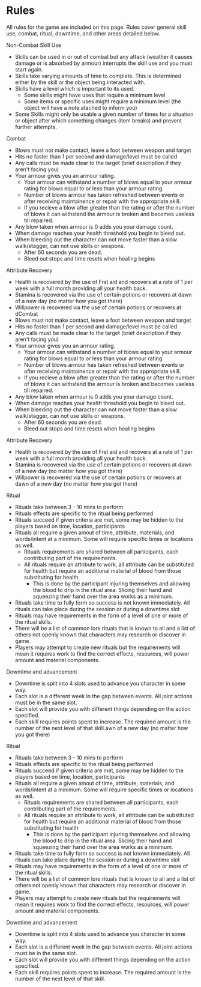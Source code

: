 # Rules

All rules for the game are included on this page. Rules cover general skill use, combat, ritual, downtime, and other areas detailed below.

Non-Combat Skill Use
 - Skills can be used in or out of combat but any attack (weather it causes damage or is absorbed by armour) interrupts the skill use and you must start again.
 - Skills take varying amounts of time to complete. This is determined either by the skill or the object being interacted with.
 - Skills have a level which is important to its used.
    - Some skills might have uses that require a minimum level
    - Some items or specific uses might require a minimum level (the object will have a note atached to inform you)
 - Some Skills might only be usable a given number of times for a situation or object after which something changes (item breaks) and prevent further attempts.

Combat
 - Blows must not make contact, leave a foot between weapon and target
 - Hits no faster than 1 per second and damage/level must be called
 - Any calls must be made clear to the target (brief description if they aren't facing you)
 - Your armour gives you an armour rating.
 	- Your armour can withstand a number of blows equal to your armour rating for blows equal to or less than your armour rating.
 	- Number of blows armour has taken refreshed between events or after receiving maintainence or repair with the appropriate skill.
 	- If you recieve a blow after greater than the rating or after the number of blows it can withstand the armour is broken and becomes useless till repaired.
 - Any blow taken when armour is 0 adds you your damage count.
 - When damage reaches your health threshold you begin to bleed out.
 - When bleeding out the character can not move faster than a slow walk/stagger, can not use skills or weapons.
 	- After 60 seconds you are dead.
 	- Bleed out stops and time resets when healing begins
 	
Attribute Recovery
 - Health is recovered by the use of Frst aid and recovers at a rate of 1 per week with a full month providing all your health back.
 - Stamina is recovered via the use of certain potions or recovers at dawn of a new day (no matter how you got there)
 - Willpower is recovered via the use of certain potions or recovers at dCombat
 - Blows must not make contact, leave a foot between weapon and target
 - Hits no faster than 1 per second and damage/level must be called
 - Any calls must be made clear to the target (brief description if they aren't facing you)
 - Your armour gives you an armour rating.
 	- Your armour can withstand a number of blows equal to your armour rating for blows equal to or less than your armour rating.
 	- Number of blows armour has taken refreshed between events or after receiving maintainence or repair with the appropriate skill.
 	- If you recieve a blow after greater than the rating or after the number of blows it can withstand the armour is broken and becomes useless till repaired.
 - Any blow taken when armour is 0 adds you your damage count.
 - When damage reaches your health threshold you begin to bleed out.
 - When bleeding out the character can not move faster than a slow walk/stagger, can not use skills or weapons.
 	- After 60 seconds you are dead.
 	- Bleed out stops and time resets when healing begins
 	
Attribute Recovery
 - Health is recovered by the use of Frst aid and recovers at a rate of 1 per week with a full month providing all your health back.
 - Stamina is recovered via the use of certain potions or recovers at dawn of a new day (no matter how you got there)
 - Willpower is recovered via the use of certain potions or recovers at dawn of a new day (no matter how you got there)

Ritual
 - Rituals take between 3 - 10 mins to perform
 - Rituals effects are specific to the ritual being performed
 - Rituals succeed if given criteria are met, some may be hidden to the players based on time, location, participants
 - Rituals all require a given amout of time, attribute, materials, and words/intent at a minimum. Some will require specific times or locations as well.
 	- Rituals requirements are shared between all participants, each contributing part of the requirements.
 	- All rituals require an attribute to work, all attribute can be substituted for health but require an additional material of blood from those substituting for health
 		- This is done by the participant injuring themselves and allowing the blood to drip in the ritual area. Slicing their hand and squeezing their hand over the area works as a minimum.
 - Rituals take time to fully form so success is not known immediately. All rituals can take place during the session or during a downtime slot
 - Rituals may have requirements in the form of a level of one or more of the ritual skills.
 - There will be a list of common lore rituals that is known to all and a list of others not openly known that characters may research or discover in game.
 - Players may attempt to create new rituals but the requirements will mean it requires work to find the correct effects, resources, will power amount and material components.
 
Downtime and advancement
 - Downtime is split into 4 slots used to advance you character in some way.
 - Each slot is a different week in the gap between events. All joint actions must be in the same slot.
 - Each slot will provide you with different things depending on the action specified.
 - Each skill requires points spent to increase. The required amount is the number of the next level of that skill.awn of a new day (no matter how you got there)

Ritual
 - Rituals take between 3 - 10 mins to perform
 - Rituals effects are specific to the ritual being performed
 - Rituals succeed if given criteria are met, some may be hidden to the players based on time, location, participants
 - Rituals all require a given amout of time, attribute, materials, and words/intent at a minimum. Some will require specific times or locations as well.
 	- Rituals requirements are shared between all participants, each contributing part of the requirements.
 	- All rituals require an attribute to work, all attribute can be substituted for health but require an additional material of blood from those substituting for health
 		- This is done by the participant injuring themselves and allowing the blood to drip in the ritual area. Slicing their hand and squeezing their hand over the area works as a minimum.
 - Rituals take time to fully form so success is not known immediately. All rituals can take place during the session or during a downtime slot
 - Rituals may have requirements in the form of a level of one or more of the ritual skills.
 - There will be a list of common lore rituals that is known to all and a list of others not openly known that characters may research or discover in game.
 - Players may attempt to create new rituals but the requirements will mean it requires work to find the correct effects, resources, will power amount and material components.
 
Downtime and advancement
 - Downtime is split into 4 slots used to advance you character in some way.
 - Each slot is a different week in the gap between events. All joint actions must be in the same slot.
 - Each slot will provide you with different things depending on the action specified.
 - Each skill requires points spent to increase. The required amount is the number of the next level of that skill.
